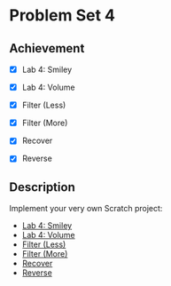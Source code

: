 # Problem Set 4

## Achievement

- [x] Lab 4: Smiley
- [x] Lab 4: Volume
- [x] Filter (Less)
- [x] Filter (More)
- [x] Recover
- [x] Reverse


## Description

Implement your very own Scratch project:
- [Lab 4: Smiley](https://cs50.harvard.edu/x/2023/labs/4/smiley/)
- [Lab 4: Volume](https://cs50.harvard.edu/x/2023/labs/4/volume/)
- [Filter (Less)](https://cs50.harvard.edu/x/2023/psets/4/filter/less/)
- [Filter (More)](https://cs50.harvard.edu/x/2023/psets/4/filter/more/)
- [Recover](https://cs50.harvard.edu/x/2023/psets/4/recover/)
- [Reverse](https://cs50.harvard.edu/x/2023/psets/4/reverse/)